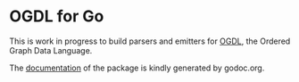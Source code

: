 OGDL for Go
===========

This is work in progress to build parsers and emitters for [OGDL](http://ogdl.org), the Ordered Graph Data Language.

The [documentation](http://godoc.org/github.com/rveen/ogdl-go) of the package is kindly generated by godoc.org.
